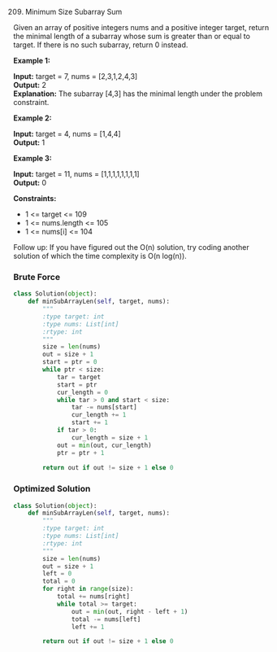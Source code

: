 209. Minimum Size Subarray Sum

Given an array of positive integers nums and a positive integer target, return the minimal length of a subarray whose sum is greater than or equal to target. If there is no such subarray, return 0 instead.

**Example 1:**

**Input:** target = 7, nums = [2,3,1,2,4,3]  
**Output:** 2  
**Explanation:** The subarray [4,3] has the minimal length under the problem constraint.

**Example 2:**

**Input:** target = 4, nums = [1,4,4]  
**Output:** 1

**Example 3:**

**Input:** target = 11, nums = [1,1,1,1,1,1,1,1]  
**Output:** 0

**Constraints:**

* 1 <= target <= 109
* 1 <= nums.length <= 105
* 1 <= nums[i] <= 104

Follow up: If you have figured out the O(n) solution, try coding another solution of which the time complexity is O(n log(n)).

### Brute Force

```python
class Solution(object):
    def minSubArrayLen(self, target, nums):
        """
        :type target: int
        :type nums: List[int]
        :rtype: int
        """
        size = len(nums)
        out = size + 1
        start = ptr = 0
        while ptr < size:
            tar = target
            start = ptr
            cur_length = 0
            while tar > 0 and start < size:
                tar -= nums[start]
                cur_length += 1
                start += 1
            if tar > 0:
                cur_length = size + 1
            out = min(out, cur_length)
            ptr = ptr + 1
        
        return out if out != size + 1 else 0
```
### Optimized Solution

```python
class Solution(object):
    def minSubArrayLen(self, target, nums):
        """
        :type target: int
        :type nums: List[int]
        :rtype: int
        """
        size = len(nums)
        out = size + 1
        left = 0
        total = 0
        for right in range(size):
            total += nums[right]
            while total >= target:
                out = min(out, right - left + 1)
                total -= nums[left]
                left += 1

        return out if out != size + 1 else 0
```